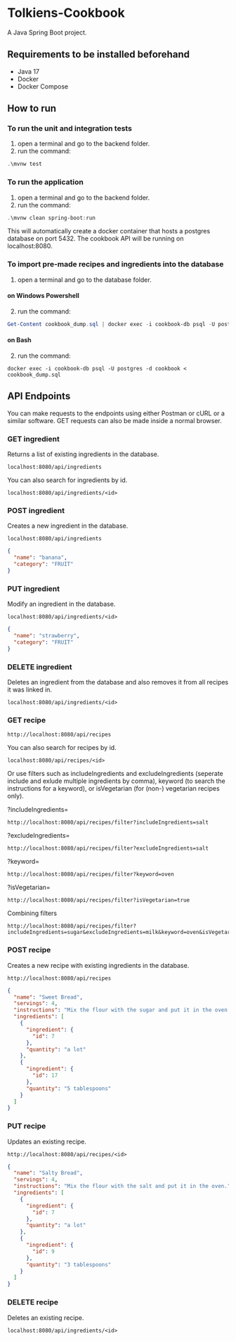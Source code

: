 # Tolkiens-Cookbook
A Java Spring Boot project.

## Requirements to be installed beforehand
- Java 17
- Docker
- Docker Compose

## How to run
### To run the unit and integration tests
1. open a terminal and go to the backend folder. 
2. run the command: 
```PowerShell
.\mvnw test
```

### To run the application
1. open a terminal and go to the backend folder.
2. run the command: 
```PowerShell
.\mvnw clean spring-boot:run
```

This will automatically create a docker container that hosts a postgres database on port 5432. The cookbook API will be running on localhost:8080.

### To import pre-made recipes and ingredients into the database
1. open a terminal and go to the database folder.

#### on Windows Powershell
2. run the command: 
```PowerShell
Get-Content cookbook_dump.sql | docker exec -i cookbook-db psql -U postgres -d cookbook
```

#### on Bash
2. run the command: 
```Shell
docker exec -i cookbook-db psql -U postgres -d cookbook < cookbook_dump.sql
```

## API Endpoints
You can make requests to the endpoints using either Postman or cURL or a similar software. GET requests can also be made inside a normal browser.

### GET ingredient
Returns a list of existing ingredients in the database.

```HTTP
localhost:8080/api/ingredients
```

You can also search for ingredients by id.

```HTTP
localhost:8080/api/ingredients/<id>
```

### POST ingredient
Creates a new ingredient in the database. 

```HTTP
localhost:8080/api/ingredients
```
```JSON
{
  "name": "banana",
  "category": "FRUIT"
}
```

### PUT ingredient
Modify an ingredient in the database.

```HTTP
localhost:8080/api/ingredients/<id>
```
```JSON
{
  "name": "strawberry",
  "category": "FRUIT"
}
```

### DELETE ingredient
Deletes an ingredient from the database and also removes it from all recipes it was linked in.

```HTTP
localhost:8080/api/ingredients/<id>
```

### GET recipe
```HTTP
http://localhost:8080/api/recipes
```

You can also search for recipes by id.
```HTTP
localhost:8080/api/recipes/<id>
```

Or use filters such as includeIngredients and excludeIngredients (seperate include and exlude multiple ingredients by comma), keyword (to search the instructions for a keyword), or isVegetarian (for (non-) vegetarian recipes only).

?includeIngredients=<list>
```HTTP 
http://localhost:8080/api/recipes/filter?includeIngredients=salt
```

?excludeIngredients=<list>
```HTTP 
http://localhost:8080/api/recipes/filter?excludeIngredients=salt
```

?keyword=<text>
```HTTP
http://localhost:8080/api/recipes/filter?keyword=oven
```

?isVegetarian=<boolean>
```HTTP
http://localhost:8080/api/recipes/filter?isVegetarian=true
```

Combining filters
```HTTP
http://localhost:8080/api/recipes/filter?includeIngredients=sugar&excludeIngredients=milk&keyword=oven&isVegetarian=false
```

### POST recipe
Creates a new recipe with existing ingredients in the database.
```HTTP
http://localhost:8080/api/recipes
```

```JSON
{
  "name": "Sweet Bread",
  "servings": 4,
  "instructions": "Mix the flour with the sugar and put it in the oven.",
  "ingredients": [
    {
      "ingredient": {
        "id": 7
      },
      "quantity": "a lot"
    },
    {
      "ingredient": {
        "id": 17
      },
      "quantity": "5 tablespoons"
    }
  ]
}
```

### PUT recipe
Updates an existing recipe.
```HTTP
http://localhost:8080/api/recipes/<id>
```

```JSON
{
  "name": "Salty Bread",
  "servings": 4,
  "instructions": "Mix the flour with the salt and put it in the oven.",
  "ingredients": [
    {
      "ingredient": {
        "id": 7
      },
      "quantity": "a lot"
    },
    {
      "ingredient": {
        "id": 9
      },
      "quantity": "3 tablespoons"
    }
  ]
}
```

### DELETE recipe
Deletes an existing recipe.
```HTTP
localhost:8080/api/ingredients/<id>
```
